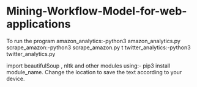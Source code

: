 # Mining-Workflow-Model-for-web-applications
To run the program amazon_analytics:-python3 amazon_analytics.py
scrape_amazon:-python3 scrape_amazon.py t
twitter_analytics:-python3 twitter_analytics.py

import beautifulSoup , nltk and other modules using:-  pip3 install module_name.
Change the location to save the text according to your device.
